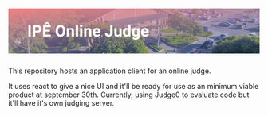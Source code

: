 # ![Ipê Judge](logo.png)
This repository hosts an application client for an online judge.


It uses react to give a nice UI and it'll be ready for use as an minimum viable product at september 30th.
Currently, using Judge0 to evaluate code but it'll have it's own judging server.
